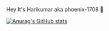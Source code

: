 

Hey It's Harikumar aka phoenix-1708 👋

[![Anurag's GitHub stats](https://github-readme-stats.vercel.app/api?username=phoenix-1708)](https://github.com/anuraghazra/github-readme-stats)

